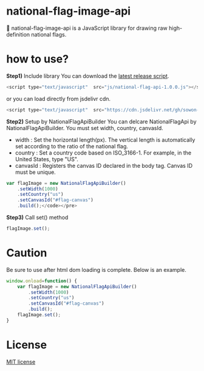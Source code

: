 # national-flag-image-api

🏁 national-flag-image-api is a JavaScript library for drawing raw high-definition national flags.

# how to use?

**Step1)** Include library
You can download the [latest release script](https://github.com/sowon-project/national-flag-image-api/blob/main/docs/js/national-flag-api-1.0.0.js). 
```js
<script type="text/javascript"  src="js/national-flag-api-1.0.0.js"></script>
```
or you can load directly from jsdelivr cdn.
```js
<script type="text/javascript"  src="https://cdn.jsdelivr.net/gh/sowon-project/national-flag-image-api@main/docs/js/national-flag-api-1.0.0.js"></script>
```

**Step2)** Setup by NationalFlagApiBuilder
You can delcare NationalFlagApi by NationalFlagApiBuilder. You must set width, country, canvasId.

- width : Set the horizontal length(px). The vertical length is automatically set according to the ratio of the national flag.
- country : Set a country code based on ISO_3166-1. For example, in the United States, type "US".
- canvasId : Registers the canvas ID declared in the body tag. Canvas ID must be unique.

```js
var flagImage = new NationalFlagApiBuilder()
    .setWidth(1000)
    .setCountry("us")
    .setCanvasId("#flag-canvas")
    .build();</code></pre>
```

**Step3)** Call set() method
```js
flagImage.set();
```
# Caution

Be sure to use after html dom loading is complete. Below is an example.

```js
window.onload=function() {
    var flagImage = new NationalFlagApiBuilder()
        .setWidth(1000)
        .setCountry("us")
        .setCanvasId("#flag-canvas")
        .build();
    flagImage.set();
}
```

# License
[MIT license](https://github.com/sowon-project/national-flag-image-api/blob/main/LICENSE)

